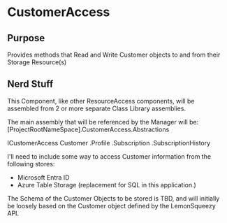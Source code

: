 # CustomerAccess

## Purpose
Provides methods that Read and Write Customer objects to and from their Storage Resource(s)


## Nerd Stuff
This Component, like other ResourceAccess components, will be assembled from 2 or more separate Class Library assemblies.  

The main assembly that will be referenced by the Manager will be:
[ProjectRootNameSpace].CustomerAccess.Abstractions

ICustomerAccess
Customer
  .Profile
  .Subscription
  .SubscriptionHistory

I'll need to include some way to access Customer information from the following stores:  
 * Microsoft Entra ID  
 * Azure Table Storage (replacement for SQL in this application.)  

The Schema of the Customer Objects to be stored is TBD, and will initially be loosely based on the Customer object defined by the LemonSqueezy API.

